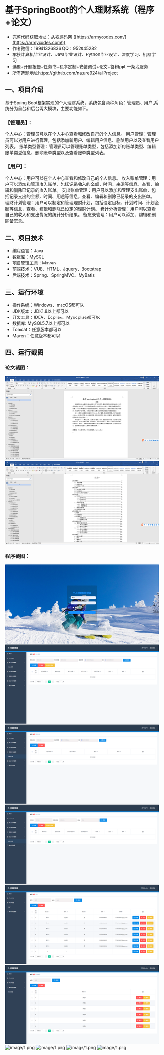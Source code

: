 基于SpringBoot的个人理财系统（程序+论文）
=
- 完整代码获取地址：从戎源码网 ([https://armycodes.com/](https://armycodes.com/))
- 作者微信：19941326836  QQ：952045282 
- 承接计算机毕业设计、Java毕业设计、Python毕业设计、深度学习、机器学习
- 选题+开题报告+任务书+程序定制+安装调试+论文+答辩ppt 一条龙服务
- 所有选题地址https://github.com/nature924/allProject

一、项目介绍
---
基于Spring Boot框架实现的个人理财系统，系统包含两种角色：管理员、用户,系统分为前台和后台两大模块，主要功能如下。

### 【管理员】：
个人中心：管理员可以在个人中心查看和修改自己的个人信息。
用户管理：管理员可以对用户进行管理，包括添加新用户、编辑用户信息、删除用户以及查看用户列表。
账单类型管理：管理员可以管理账单类型，包括添加新的账单类型、编辑账单类型信息、删除账单类型以及查看账单类型列表。

### 【用户】：
个人中心：用户可以在个人中心查看和修改自己的个人信息。
收入账单管理：用户可以添加和管理收入账单，包括记录收入的金额、时间、来源等信息，查看、编辑和删除已记录的收入账单。
支出账单管理：用户可以添加和管理支出账单，包括记录支出的金额、时间、用途等信息，查看、编辑和删除已记录的支出账单。
理财计划管理：用户可以制定和管理理财计划，包括设定目标、计划时间、计划金额等信息，查看、编辑和删除已设定的理财计划。
统计分析管理：用户可以查看自己的收入和支出情况的统计分析结果。
备忘录管理：用户可以添加、编辑和删除备忘录。



二、项目技术
---
- 编程语言：Java
- 数据库：MySQL
- 项目管理工具：Maven
- 前端技术：VUE、HTML、Jquery、Bootstrap
- 后端技术：Spring、SpringMVC、MyBatis

三、运行环境
---
- 操作系统：Windows、macOS都可以
- JDK版本：JDK1.8以上都可以
- 开发工具：IDEA、Ecplise、Myecplise都可以
- 数据库: MySQL5.7以上都可以
- Tomcat：任意版本都可以
- Maven：任意版本都可以

四、运行截图
---
### 论文截图：
![image/1.png](limage/1.png)
![image/1.png](limage/2.png)

### 程序截图：
![image/1.png](image/1.png)
![image/1.png](image/2.png)
![image/1.png](image/3.png)
![image/1.png](image/4.png)
![image/1.png](image/5.png)
![image/1.png](image/6.png)
![image/1.png](image/7.png)
![image/1.png](image/8.png)
![image/1.png](image/9.png)
![image/1.png](image/10.png)

